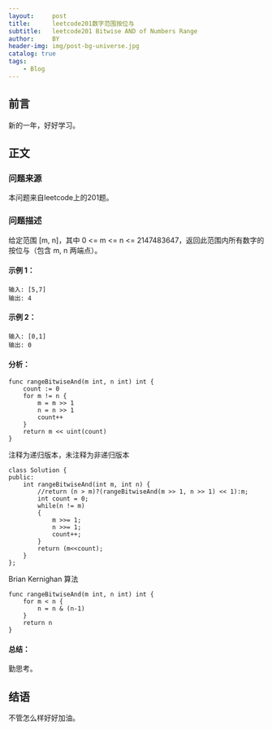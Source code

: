 ```yaml
---
layout:     post
title:      leetcode201数字范围按位与
subtitle:   leetcode201 Bitwise AND of Numbers Range
author:     BY
header-img: img/post-bg-universe.jpg
catalog: true
tags:
    - Blog
---
```



## 前言

新的一年，好好学习。

## 正文

### 问题来源

本问题来自leetcode上的201题。

### 问题描述

给定范围 [m, n]，其中 0 <= m <= n <= 2147483647，返回此范围内所有数字的按位与（包含 m, n 两端点）。  

#### 示例 1：
```
输入: [5,7]
输出: 4
```

#### 示例 2：
```
输入: [0,1]
输出: 0
```

#### 分析：
```
func rangeBitwiseAnd(m int, n int) int {
    count := 0
    for m != n {
        m = m >> 1 
        n = n >> 1 
        count++
    }
    return m << uint(count)
}
```
注释为递归版本，未注释为非递归版本
```
class Solution {
public:
    int rangeBitwiseAnd(int m, int n) {
        //return (n > m)?(rangeBitwiseAnd(m >> 1, n >> 1) << 1):m;
        int count = 0;
        while(n != m) 
        {
            m >>= 1;
            n >>= 1;
            count++;
        }
        return (m<<count);
    }
};
```
Brian Kernighan 算法
```
func rangeBitwiseAnd(m int, n int) int {
    for m < n {
        n = n & (n-1)
    }
    return n
}
```
#### 总结：
勤思考。  

## 结语
不管怎么样好好加油。
